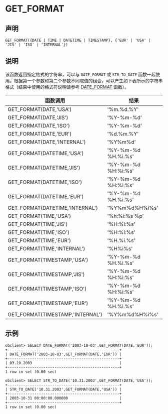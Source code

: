 GET_FORMAT
===============================



声明
-----------------------

```unknow
GET_FORMAT({DATE | TIME | DATETIME | TIMESTAMP}, {'EUR' | 'USA' | 'JIS' | 'ISO' | 'INTERNAL'})
```



说明
-----------------------

该函数返回指定格式的字符串，可以与 `DATE_FORMAT` 或 `STR_TO_DATE` 函数一起使用。根据第一个参数和第二个参数不同取值的组合，可以产生如下表所示的字符串格式（结果中使用的格式符说明请参考 [DATE_FORMAT](../1.date-and-time-functions/10.date_format.md) 函数）。


|               函数调用               |         结果          |
|----------------------------------|---------------------|
| GET_FORMAT(DATE,'USA')           | '%m.%d.%Y'          |
| GET_FORMAT(DATE,'JIS')           | '%Y-%m-%d'          |
| GET_FORMAT(DATE,'ISO')           | '%Y-%m-%d'          |
| GET_FORMAT(DATE,'EUR')           | '%d.%m.%Y'          |
| GET_FORMAT(DATE,'INTERNAL')      | '%Y%m%d'            |
| GET_FORMAT(DATETIME,'USA')       | '%Y-%m-%d %H.%i.%s' |
| GET_FORMAT(DATETIME,'JIS')       | '%Y-%m-%d %H:%i:%s' |
| GET_FORMAT(DATETIME,'ISO')       | '%Y-%m-%d %H:%i:%s' |
| GET_FORMAT(DATETIME,'EUR')       | '%Y-%m-%d %H.%i.%s' |
| GET_FORMAT(DATETIME,'INTERNAL')  | '%Y%m%d%H%i%s'      |
| GET_FORMAT(TIME,'USA')           | '%h:%i:%s %p'       |
| GET_FORMAT(TIME,'JIS')           | '%H:%i:%s'          |
| GET_FORMAT(TIME,'ISO')           | '%H:%i:%s'          |
| GET_FORMAT(TIME,'EUR')           | '%H.%i.%s'          |
| GET_FORMAT(TIME,'INTERNAL')      | '%H%i%s'            |
| GET_FORMAT(TIMESTAMP,'USA')      | '%Y-%m-%d %H.%i.%s' |
| GET_FORMAT(TIMESTAMP,'JIS')      | '%Y-%m-%d %H:%i:%s' |
| GET_FORMAT(TIMESTAMP,'ISO')      | '%Y-%m-%d %H:%i:%s' |
| GET_FORMAT(TIMESTAMP,'EUR')      | '%Y-%m-%d %H.%i.%s' |
| GET_FORMAT(TIMESTAMP,'INTERNAL') | '%Y%m%d%H%i%s'      |



示例
-----------------------

```unknow
obclient> SELECT DATE_FORMAT('2003-10-03',GET_FORMAT(DATE,'EUR'));
+--------------------------------------------------+
| DATE_FORMAT('2003-10-03',GET_FORMAT(DATE,'EUR')) |
+--------------------------------------------------+
| 03.10.2003                                       |
+--------------------------------------------------+
1 row in set (0.00 sec)

obclient> SELECT STR_TO_DATE('10.31.2003',GET_FORMAT(DATE,'USA'));
+--------------------------------------------------+
| STR_TO_DATE('10.31.2003',GET_FORMAT(DATE,'USA')) |
+--------------------------------------------------+
| 2003-10-31 00:00:00.000000                       |
+--------------------------------------------------+
1 row in set (0.00 sec)
```
